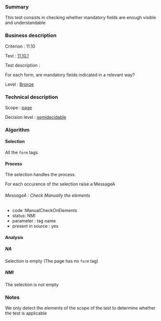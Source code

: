 ### Summary

This test consists in checking whether mandatory fields are enough
visible and understandable

### Business description

Criterion : 11.10

Test : [11.10.1](http://www.accessiweb.org/index.php/accessiweb-22-english-version.html#test-11-10-1)

Test description :

For each form, are mandatory fields indicated in a relevant way?

Level : [Bronze](/en/category/rules-design/accessiweb-11/level/bronze)

### Technical description

Scope : [page](/en/category/rules-design/accessiweb-11/scope/page)

Decision level :
[semidecidable](/en/category/rules-design/accessiweb-11/decision-level/semidecidable)

### Algorithm

#### Selection

All the `form` tags

#### Process

The selection handles the process.

For each occurence of the selection raise a MessageA

###### MessageA : Check Manually the elements

-   code :ManualCheckOnElements
-   status: NMI
-   parameter : tag name
-   present in source : yes

#### Analysis

##### NA

Selection is empty (The page has no `form` tag)

##### NMI

The selection is not empty

### Notes

We only detect the elements of the scope of the test to determine
whether the test is applicable
